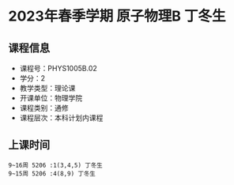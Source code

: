 # 2023年春季学期 原子物理B 丁冬生






## 课程信息

- 课程号：PHYS1005B.02
- 学分：2
- 教学类型：理论课
- 开课单位：物理学院
- 课程类别：通修
- 课程层次：本科计划内课程

## 上课时间

```
9~16周 5206 :1(3,4,5) 丁冬生
9~15周 5206 :4(8,9) 丁冬生
```

